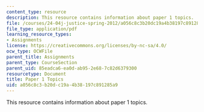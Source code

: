 ```yaml
---
content_type: resource
description: This resource contains information about paper 1 topics.
file: /courses/24-04j-justice-spring-2012/a056c8c3b20dc19a4b38197c891285a9_MIT24_04JS12_paper1.pdf
file_type: application/pdf
learning_resource_types:
- Assignments
license: https://creativecommons.org/licenses/by-nc-sa/4.0/
ocw_type: OCWFile
parent_title: Assignments
parent_type: CourseSection
parent_uid: 85eadca6-ea0d-ab95-2e68-7c82d6379300
resourcetype: Document
title: Paper 1 Topics
uid: a056c8c3-b20d-c19a-4b38-197c891285a9
---
```

This resource contains information about paper 1 topics.